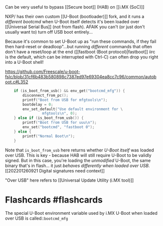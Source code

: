 Can be very useful to bypass [[Secure boot]] (HAB) on [[i.MX (SoC)]] 

NXP/ has their own custom [[U-Boot (bootloader)]] fork, and it runs a *different bootcmd* when U-Boot itself detects it's been loaded over [[Universal Serial Bus]] (not from flash). AFAIK you can't (or just don't usually want to) turn off USB boot entirely...

Because it's common to set U-Boot up as "run these commands, if they fail then hard-reset or deadloop"...but running *different* commands that often don't have a reset/loop at the end ([[fastboot (Boot protocol)|fastboot]] iirc is the default, which can be interrupted with Ctrl-C) can often drop you right into a U-Boot shell!

https://github.com/Freescale/u-boot-fslc/blob/31cf6b483b580898c7387ed97e69304ea8cc7c96/common/autoboot.c#L352

```c
	if (is_boot_from_usb() && env_get("bootcmd_mfg")) {
		disconnect_from_pc();
		printf("Boot from USB for mfgtools\n");
		bootdelay = 0;
		env_set_default("Use default environment for \
				 mfgtools\n", 0);
	} else if (is_boot_from_usb()) {
		printf("Boot from USB for uuu\n");
		env_set("bootcmd", "fastboot 0");
	} else {
		printf("Normal Boot\n");
	}
```

Note that `is_boot_from_usb` here returns whether *U-Boot itself* was loaded over USB. This is key - because HAB will still require U-Boot to be validly signed. But in this case, you're loading the *unmodified* U-Boot, the same binary that's in flash... it just *behaves differently when loaded over USB*. [[202201260921 Digital signatures need context]]

"Over USB" here refers to [[Universal Update Utility (i.MX tool)]]

# Flashcards #flashcards 

The special U-Boot environment variable used by i.MX U-Boot when loaded over USB is called::`bootcmd_mfg`
<!--SR:!2022-03-15,31,250-->